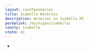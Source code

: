 ```yaml
---
layout: countywineries
title: Isabella Wineries
description: Wineries in Isabella MI
permalink: /michigan/isabella/
county: isabella
state: mi
---
```

-
